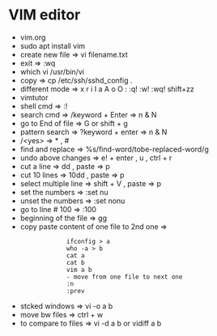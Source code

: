 # VIM editor
- vim.org
- sudo apt install vim
- create new file => vi filename.txt
- exit => :wq
- which vi
        /usr/bin/vi
- copy => cp /etc/ssh/sshd_config .
- different mode => x r i I  a A o O : :q! :w! :wq! shift+zz
- vimtutor
- shell cmd => :!
- search cmd => /keyword + Enter => n & N
- go to End of file => G or shift + g
- pattern search => ?keyword + enter => n & N
- /\<yes\> => * , #
- find and replace => %s/find-word/tobe-replaced-word/g
- undo above changes => e! + enter , u , ctrl + r
- cut a line => dd , paste => p
- cut 10 lines => 10dd , paste => p
- select multiple line => shift + V , paste => p
- set the numbers => :set nu 
- unset the numbers => :set nonu
- go to line # 100 => :100
- beginning of the file => gg
- copy paste content of one file to 2nd one => 
```
                ifconfig > a
                who -a > b
                cat a
                cat b
                vim a b
                - move from one file to next one
                :n
                :prev
```
- stcked windows => vi -o a b
- move bw files => ctrl + w
- to compare to files => vi -d a b or vidiff a b
        
